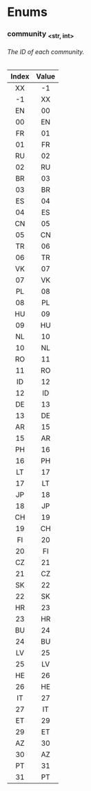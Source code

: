 # Enums
### community <sub>\<str, int></sub>
###### The ID of each community.
| Index | Value |
| :-: | :-: |
| XX | -1 |
| -1 | XX |
| EN | 00 |
| 00 | EN |
| FR | 01 |
| 01 | FR |
| RU | 02 |
| 02 | RU |
| BR | 03 |
| 03 | BR |
| ES | 04 |
| 04 | ES |
| CN | 05 |
| 05 | CN |
| TR | 06 |
| 06 | TR |
| VK | 07 |
| 07 | VK |
| PL | 08 |
| 08 | PL |
| HU | 09 |
| 09 | HU |
| NL | 10 |
| 10 | NL |
| RO | 11 |
| 11 | RO |
| ID | 12 |
| 12 | ID |
| DE | 13 |
| 13 | DE |
| AR | 15 |
| 15 | AR |
| PH | 16 |
| 16 | PH |
| LT | 17 |
| 17 | LT |
| JP | 18 |
| 18 | JP |
| CH | 19 |
| 19 | CH |
| FI | 20 |
| 20 | FI |
| CZ | 21 |
| 21 | CZ |
| SK | 22 |
| 22 | SK |
| HR | 23 |
| 23 | HR |
| BU | 24 |
| 24 | BU |
| LV | 25 |
| 25 | LV |
| HE | 26 |
| 26 | HE |
| IT | 27 |
| 27 | IT |
| ET | 29 |
| 29 | ET |
| AZ | 30 |
| 30 | AZ |
| PT | 31 |
| 31 | PT |
